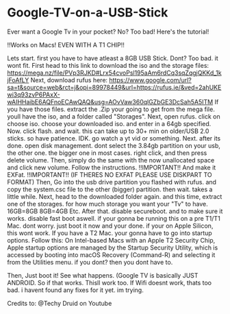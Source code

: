 # Google-TV-on-a-USB-Stick
Ever want a Google Tv in your pocket? No? Too bad! Here's the tutorial!

!!Works on Macs! EVEN WITH A T1 CHIP!!


Lets start. first you have to have atleast a 8GB USB Stick. Dont? Too bad. it wont fit.
First head to this link to download the iso and the storage files: https://mega.nz/file/PVp3RJKD#Lrx54cvoPsl195aAm6rdCq3sqZqgjQKKd_1kjFoAfLY
Next, download rufus here: https://www.google.com/url?sa=t&source=web&rct=j&opi=89978449&url=https://rufus.ie/&ved=2ahUKEwi3q93zvP6PAxX-wAIHHaibE6AQFnoECAwQAQ&usg=AOvVaw360qlGZbGE3DcSah5A5ITM
If you have those files. extract the .Zip your going to get from the mega file. youll have the iso, and a folder called "Storages".
Next, open rufus. click on choose iso. choose your downloaded iso. and enter in a 64gb specified.
Now. click flash. and wait. this can take up to 30+ min on older/USB 2.0 sticks. so have patience. IDK. go watch a yt vid or something.
Next. after its done. open disk management. dont select the 3.84gb partition on your usb, the other one. the bigger one in most cases. right click, and then press delete volume.
Then, simply do the same with the now unallocated space and click new volume. Follow the instructions. !!IMPORTANT!! And make it EXFat. !!IMPORTANT!!
(IF THERES NO EXFAT PLEASE USE DISKPART TO FORMAT) Then, Go into the usb drive partition you flashed with rufus. and copy the system.csc file to the other (bigger) partition. then wait. takes a little while. 
Next, head to the downloaded folder again. and this time, extract one of the storages. for how much storage you want your "Tv" to have. 16GB=8GB 8GB=4GB Etc.
After that. disable secureboot. and to make sure it works. disable fast boot aswell. if your gonna be running this on a pre T1/T1 Mac. dont worry. just boot it now and your done. if your on Apple Silicon, this wont work.
If you have a T2 Mac. your gonna have to go into startup options. Follow this: On Intel-based Macs with an Apple T2 Security Chip, Apple startup options are managed by the Startup Security Utility, which is accessed by booting into macOS Recovery (Command-R) and selecting it from the Utilities menu. if you dont? then you dont have to.

Then, Just boot it! See what happens. (Google TV is basically JUST ANDROID. So if that works. Thisll work too. If Wifi doesnt work, thats too bad. i havent found any fixes for it yet. im trying.


Credits to: @Techy Druid on Youtube
